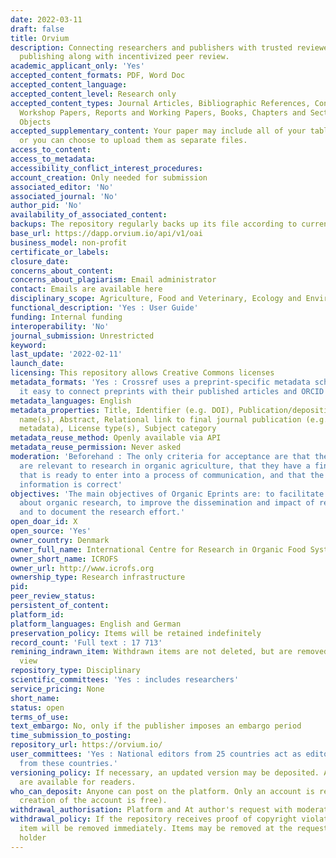 ```yaml
---
date: 2022-03-11
draft: false
title: Orvium
description: Connecting researchers and publishers with trusted reviewers to accelerate
  publishing along with incentivized peer review.
academic_applicant_only: 'Yes'
accepted_content_formats: PDF, Word Doc
accepted_content_language:
accepted_content_level: Research only
accepted_content_types: Journal Articles, Bibliographic References, Conference and
  Workshop Papers, Reports and Working Papers, Books, Chapters and Sections, Learning
  Objects
accepted_supplementary_content: Your paper may include all of your tables and figures,
  or you can choose to upload them as separate files.
access_to_content:
access_to_metadata:
accessibility_conflict_interest_procedures:
account_creation: Only needed for submission
associated_editor: 'No'
associated_journal: 'No'
author_pid: 'No'
availability_of_associated_content:
backups: The repository regularly backs up its file according to current best practices
base_url: https://dapp.orvium.io/api/v1/oai
business_model: non-profit
certificate_or_labels:
closure_date:
concerns_about_content:
concerns_about_plagiarism: Email administrator
contact: Emails are available here
disciplinary_scope: Agriculture, Food and Veterinary, Ecology and Environment
functional_description: 'Yes : User Guide'
funding: Internal funding
interoperability: 'No'
journal_submission: Unrestricted
keyword:
last_update: '2022-02-11'
launch_date:
licensing: This repository allows Creative Commons licenses
metadata_formats: 'Yes : Crossref uses a preprint-specific metadata schema that makes
  it easy to connect preprints with their published articles and ORCID profiles'
metadata_languages: English
metadata_properties: Title, Identifier (e.g. DOI), Publication/deposition date, Author
  name(s), Abstract, Relational link to final journal publication (e.g. in crossref
  metadata), License type(s), Subject category
metadata_reuse_method: Openly available via API
metadata_reuse_permission: Never asked
moderation: 'Beforehand : The only criteria for acceptance are that the documents
  are relevant to research in organic agriculture, that they have a finished form
  that is ready to enter into a process of communication, and that the required metadata
  information is correct'
objectives: 'The main objectives of Organic Eprints are: to facilitate the communication
  about organic research, to improve the dissemination and impact of research findings,
  and to document the research effort.'
open_doar_id: X
open_source: 'Yes'
owner_country: Denmark
owner_full_name: International Centre for Research in Organic Food Systems
owner_short_name: ICROFS
owner_url: http://www.icrofs.org
ownership_type: Research infrastructure
pid:
peer_review_status:
persistent_of_content:
platform_id:
platform_languages: English and German
preservation_policy: Items will be retained indefinitely
record_count: 'Full text : 17 713'
remining_indrawn_item: Withdrawn items are not deleted, but are removed from public
  view
repository_type: Disciplinary
scientific_committees: 'Yes : includes researchers'
service_pricing: None
short_name:
status: open
terms_of_use:
text_embargo: No, only if the publisher imposes an embargo period
time_submission_to_posting:
repository_url: https://orvium.io/
user_committees: 'Yes : National editors from 25 countries act as editors for entries
  from these countries.'
versioning_policy: If necessary, an updated version may be deposited. All version
  are available for readers.
who_can_deposit: Anyone can post on the platform. Only an account is required ( The
  creation of the account is free).
withdrawal_authorisation: Platform and At author's request with moderator approval
withdrawal_policy: If the repository receives proof of copyright violation, the relevant
  item will be removed immediately. Items may be removed at the request of the author/copyright
  holder
---
```



